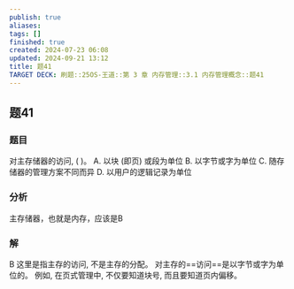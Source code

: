 ```yaml
---
publish: true
aliases: 
tags: []
finished: true
created: 2024-07-23 06:08
updated: 2024-09-21 13:12
title: 题41
TARGET DECK: 刷题::25OS-王道::第 3 章 内存管理::3.1 内存管理概念::题41
---
```


## 题41
### 题目
对主存储器的访问, ( )。
A. 以块 (即页) 或段为单位 
B. 以字节或字为单位
C. 随存储器的管理方案不同而异 
D. 以用户的逻辑记录为单位
### 分析
主存储器，也就是内存，应该是B
### 解
B
这里是指主存的访问, 不是主存的分配。
对主存的==访问==是以字节或字为单位的。
例如, 在页式管理中, 不仅要知道块号, 而且要知道页内偏移。
